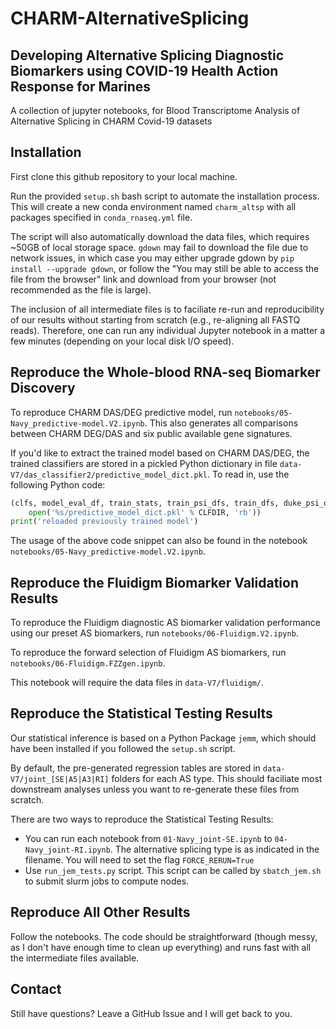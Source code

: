 # CHARM-AlternativeSplicing
## Developing Alternative Splicing Diagnostic Biomarkers using COVID-19 Health Action Response for Marines

A collection of jupyter notebooks, for Blood Transcriptome Analysis of Alternative Splicing in CHARM Covid-19 datasets

## Installation
First clone this github repository to your local machine.

Run the provided `setup.sh` bash script to automate the installation process. 
This will create a new conda environment named `charm_altsp` with all packages specified in `conda_rnaseq.yml` file. 

The script will also automatically download the data files, which requires ~50GB of local storage space. `gdown` may fail to download the file due to network issues, in which case you may either upgrade gdown by `pip install --upgrade gdown`, or follow the "You may still be able to access the file from the browser" link and download from your browser (not recommended as the file is large).

The inclusion of all intermediate files is to faciliate re-run and reproducibility of our results without starting from scratch (e.g., re-aligning all FASTQ reads). Therefore, one can run any individual Jupyter notebook in a matter a few minutes (depending on your local disk I/O speed).


## Reproduce the Whole-blood RNA-seq Biomarker Discovery

To reproduce CHARM DAS/DEG predictive model, run `notebooks/05-Navy_predictive-model.V2.ipynb`. This also generates all comparisons between CHARM DEG/DAS and six public available gene signatures.

If you'd like to extract the trained model based on CHARM DAS/DEG, the trained classifiers are stored in a pickled Python dictionary in file `data-V7/das_classifier2/predictive_model_dict.pkl`. To read in, use the following Python code:
```python
(clfs, model_eval_df, train_stats, train_psi_dfs, train_dfs, duke_psi_dfs, duke_preds, duke_y) = pickle.load(
    open('%s/predictive_model_dict.pkl' % CLFDIR, 'rb'))
print('reloaded previously trained model')
```
The usage of the above code snippet can also be found in the notebook `notebooks/05-Navy_predictive-model.V2.ipynb`.


## Reproduce the Fluidigm Biomarker Validation Results

To reproduce the Fluidigm diagnostic AS biomarker validation performance using our preset AS biomarkers, run `notebooks/06-Fluidigm.V2.ipynb`.

To reproduce the forward selection of Fluidigm AS biomarkers, run `notebooks/06-Fluidigm.FZZgen.ipynb`.

This notebook will require the data files in `data-V7/fluidigm/`.


## Reproduce the Statistical Testing Results

Our statistical inference is based on a Python Package `jemm`, which should have been installed if you followed the `setup.sh` script.

By default, the pre-generated regression tables are stored in `data-V7/joint_[SE|A5|A3|RI]` folders for each AS type. This should faciliate most downstream analyses unless you want to re-generate these files from scratch.

There are two ways to reproduce the Statistical Testing Results:
- You can run each notebook from `01-Navy_joint-SE.ipynb` to `04-Navy_joint-RI.ipynb`. The alternative splicing type is as indicated in the filename. You will need to set the flag `FORCE_RERUN=True`
- Use `run_jem_tests.py` script. This script can be called by `sbatch_jem.sh` to submit slurm jobs to compute nodes.

## Reproduce All Other Results

Follow the notebooks. The code should be straightforward (though messy, as I don't have enough time to clean up everything) and runs fast with all the intermediate files available.

## Contact

Still have questions? Leave a GitHub Issue and I will get back to you.